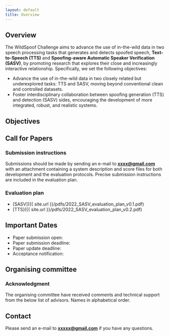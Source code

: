```yaml
---
layout: default
title: Overview
---
```



## Overview

The WildSpoof Challenge aims to advance the use of in-the-wild data in two speech processing tasks that generates and detects spoofed speech, **Text-to-Speech (TTS)** and **Spoofing-aware Automatic Speaker Verification (SASV)**, by promoting research that explores their close and increasingly interactive relationship. Specifically, we set the following objectives:

- Advance the use of in-the-wild data in two closely related but underexplored tasks: TTS and SASV, moving beyond conventional clean and controlled datasets. 
- Foster interdisciplinary collaboration between spoofing generation (TTS) and detection (SASV) sides, encouraging the development of more integrated, robust, and realistic systems.

## Objectives

## Call for Papers

### Submission instructions
Submissions should be made by sending an e-mail to **xxxx@gmail.com** with an attachment containing a system description and score files for both development and the evaluation protocols. Precise submission instructions are included in the evaluation plan.




### Evaluation plan
- [SASV]({{ site.url }}/pdfs/2022_SASV_evaluation_plan_v0.1.pdf)
- [TTS]({{ site.url }}/pdfs/2022_SASV_evaluation_plan_v0.2.pdf)



## Important Dates
- Paper submission open:
- Paper submission deadline:
- Paper update deadline:
- Acceptance notification:


## Organising committee
<!-- - **Jee-weon Jung** (Naver Corporation, South Korea)
- **Hemlata Tak** (EURECOM, France)
- **Hye-jin Shim** (University of Seoul, South Korea)
- **Hee-Soo Heo** (Naver Corporation, South Korea)
- **Bong-Jin Lee** (Naver Corporation, South Korea)
- **Soo-Whan Chung** (Naver Corporation, South Korea)
- **Hong-Goo Kang** (Yonsei University, South Korea)
- **Ha-Jin Yu** (University of Seoul, South Korea)
- **Nicholas Evans** (EURECOM, France)
- **Tomi Kinnunen** (University of Eastern Finland, Finland) -->

### Acknowledgment
The organising committee have received comments and technical support from the below list of advisors. Names in alphabetical order.

## Contact
Please send an e-mail to **xxxxx@gmail.com** if you have any questions.
